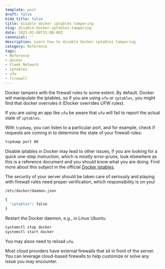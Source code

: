 ```yaml
---
template: post
draft: false
hide_title: false
title: disable docker iptables tampering
slug: disable-docker-iptables-tampering
date: 2023-02-09T31:00:00Z
canonical: ''
description: Learn how to disable Docker iptables tampering
category: Reference
tags:
- Reference
- docker
- Fleek Network
- iptables
- ufw
- firewall
---
```


Docker tampers with the firewall rules to some extent. By default, Docker will manipulate the iptables, so if you are using `ufw` or `iptables`, you might find that docker overrules it (Docker overrides UFW rules).

If you are using an app like `ufw` be aware that `ufw` will fail to report the actual state of `iptables`.

With `tcpdump`, you can listen to a particular port, and for example, check if requests are coming in to determine the state of your firewall rules:

```sh
tcpdump port 80
```

Disable iptables in Docker may lead to other issues, if you are looking for a quick one-step instruction, which is mostly error-prune, look elsewhere as this is a reference document and you should know what you are doing. Find more about this subject in the official [Docker iptables](https://docs.docker.com/network/iptables/).

The security of your server should be taken care of seriously and playing with firewall rules need proper verification, which responsibility is on you!

```sh
/etc/docker/daemon.json
```

```sh
{
  "iptables": false
}
```

Restart the Docker daemon, e.g., in Linux Ubuntu

```sh
systemctl stop docker
systemctl start docker
```

You may alsos need to reload `ufw`.

Most cloud providers have external firewalls that sit in front of the server. You can leverage cloud-based firewalls to help customize or solve any issue you may encounter.